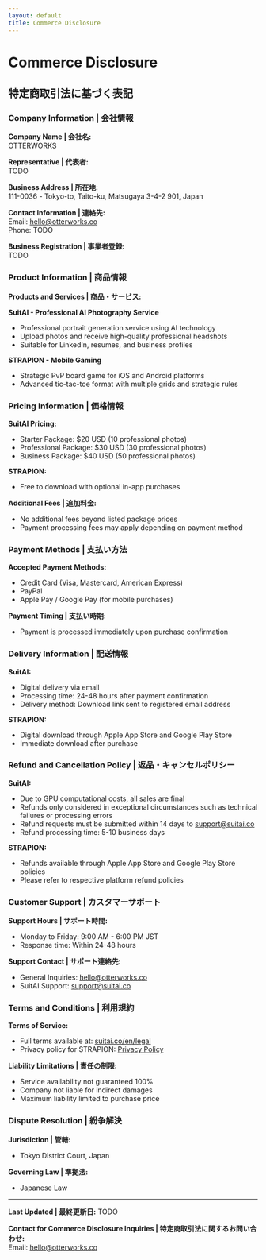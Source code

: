 ```yaml
---
layout: default
title: Commerce Disclosure
---
```


# Commerce Disclosure
## 特定商取引法に基づく表記

### Company Information | 会社情報

**Company Name | 会社名:**  
OTTERWORKS

**Representative | 代表者:**  
TODO

**Business Address | 所在地:**  
111-0036 - Tokyo-to, Taito-ku, Matsugaya 3-4-2 901, Japan

**Contact Information | 連絡先:**  
Email: hello@otterworks.co  
Phone: TODO

**Business Registration | 事業者登録:**  
TODO

### Product Information | 商品情報

**Products and Services | 商品・サービス:**

**SuitAI - Professional AI Photography Service**
- Professional portrait generation service using AI technology
- Upload photos and receive high-quality professional headshots
- Suitable for LinkedIn, resumes, and business profiles

**STRAPION - Mobile Gaming**
- Strategic PvP board game for iOS and Android platforms
- Advanced tic-tac-toe format with multiple grids and strategic rules

### Pricing Information | 価格情報

**SuitAI Pricing:**
- Starter Package: $20 USD (10 professional photos)
- Professional Package: $30 USD (30 professional photos)  
- Business Package: $40 USD (50 professional photos)

**STRAPION:**
- Free to download with optional in-app purchases

**Additional Fees | 追加料金:**
- No additional fees beyond listed package prices
- Payment processing fees may apply depending on payment method

### Payment Methods | 支払い方法

**Accepted Payment Methods:**
- Credit Card (Visa, Mastercard, American Express)
- PayPal
- Apple Pay / Google Pay (for mobile purchases)

**Payment Timing | 支払い時期:**
- Payment is processed immediately upon purchase confirmation

### Delivery Information | 配送情報

**SuitAI:**
- Digital delivery via email
- Processing time: 24-48 hours after payment confirmation
- Delivery method: Download link sent to registered email address

**STRAPION:**
- Digital download through Apple App Store and Google Play Store
- Immediate download after purchase

### Refund and Cancellation Policy | 返品・キャンセルポリシー

**SuitAI:**
- Due to GPU computational costs, all sales are final
- Refunds only considered in exceptional circumstances such as technical failures or processing errors
- Refund requests must be submitted within 14 days to support@suitai.co
- Refund processing time: 5-10 business days

**STRAPION:**
- Refunds available through Apple App Store and Google Play Store policies
- Please refer to respective platform refund policies

### Customer Support | カスタマーサポート

**Support Hours | サポート時間:**
- Monday to Friday: 9:00 AM - 6:00 PM JST
- Response time: Within 24-48 hours

**Support Contact | サポート連絡先:**
- General Inquiries: hello@otterworks.co
- SuitAI Support: support@suitai.co

### Terms and Conditions | 利用規約

**Terms of Service:**
- Full terms available at: [suitai.co/en/legal](https://suitai.co/en/legal)
- Privacy policy for STRAPION: [Privacy Policy](privacyen.html)

**Liability Limitations | 責任の制限:**
- Service availability not guaranteed 100%
- Company not liable for indirect damages
- Maximum liability limited to purchase price

### Dispute Resolution | 紛争解決

**Jurisdiction | 管轄:**
- Tokyo District Court, Japan

**Governing Law | 準拠法:**
- Japanese Law

---

**Last Updated | 最終更新日:** TODO

**Contact for Commerce Disclosure Inquiries | 特定商取引法に関するお問い合わせ:**  
Email: hello@otterworks.co